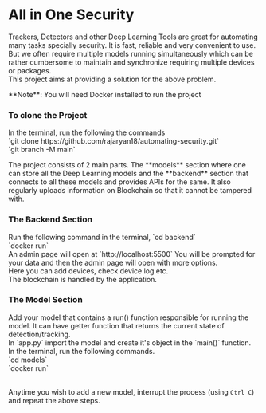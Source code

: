 # All in One Security
<p>
Trackers, Detectors and other Deep Learning Tools are great for automating many tasks specially security. It is fast, reliable and very convenient to use. <br />
But we often require multiple models running simultaneously which can be rather cumbersome to maintain and synchronize requiring multiple devices or packages. <br />
This project aims at providing a solution for the above problem. <br />
</p>

<p>
**Note**: You will need Docker installed to run the project
</p>

<h3>To clone the Project</h3>
<p>
In the terminal, run the following the commands<br />
`git clone https://github.com/rajaryan18/automating-security.git`<br />
`git branch -M main`
</p>

<p>
The project consists of 2 main parts. The **models** section where one can store all the Deep Learning models and the **backend** section that connects to all these models and provides APIs for the same. It also regularly uploads information on Blockchain so that it cannot be tampered with.
</p>

<h3>The Backend Section</h3>
<p>
Run the following command in the terminal,
`cd backend`<br />
`docker run` <br />
An admin page will open at `http://localhost:5500` You will be prompted for your data and then the admin page will open with more options. <br />
Here you can add devices, check device log etc.<br />
The blockchain is handled by the application.
</p>

<h3>The Model Section</h3>
<p>
Add your model that contains a run() function responsible for running the model. It can have getter function that returns the current state of detection/tracking. <br />
In `app.py` import the model and create it's object in the `main()` function. <br />
In the terminal, run the following commands. <br />
`cd models`<br />
`docker run` <br /><br />

Anytime you wish to add a new model, interrupt the process (using `Ctrl C`) and repeat the above steps.
</p>